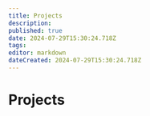 ```yaml
---
title: Projects
description: 
published: true
date: 2024-07-29T15:30:24.718Z
tags: 
editor: markdown
dateCreated: 2024-07-29T15:30:24.718Z
---
```


# Projects

